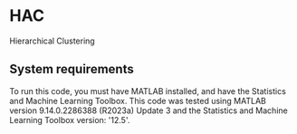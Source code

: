 # HAC
Hierarchical Clustering

## System requirements
To run this code, you must have MATLAB installed, and have the Statistics and Machine Learning Toolbox. 
This code was tested using MATLAB version 9.14.0.2286388 (R2023a) Update 3 and the Statistics and Machine Learning Toolbox version: '12.5'.


